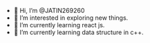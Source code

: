 - 👋 Hi, I’m @JATIN269260
- 👀 I’m interested in exploring new things.
- 🌱 I’m currently learning react js.
- 💞️ I’m currently learning data structure in c++.



